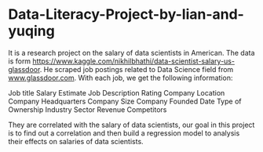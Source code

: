 # Data-Literacy-Project-by-lian-and-yuqing

It is a research project on the salary of data scientists in American.
The data is form https://www.kaggle.com/nikhilbhathi/data-scientist-salary-us-glassdoor. He scraped job postings related to Data Science field from www.glassdoor.com.
With each job, we get the following information:

Job title
Salary Estimate
Job Description
Rating
Company
Location
Company Headquarters
Company Size
Company Founded Date
Type of Ownership
Industry
Sector
Revenue
Competitors

They are correlated with the salary of data scientists, our goal in this project is to find out a correlation and then build a regression model to analysis their effects on salaries  of data scientists.
